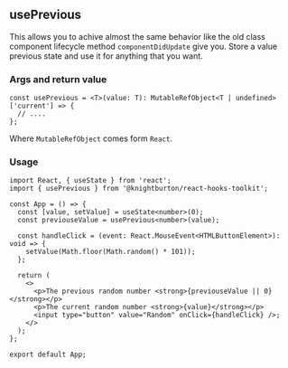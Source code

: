 ## usePrevious

This allows you to achive almost the same behavior like the old class component lifecycle method `componentDidUpdate` give you. Store a value previous state and use it for anything that you want.

### Args and return value

```tsx
const usePrevious = <T>(value: T): MutableRefObject<T | undefined>['current'] => {
  // ....
};
```
Where `MutableRefObject` comes form `React`.

### Usage

```tsx
import React, { useState } from 'react';
import { usePrevious } from '@knightburton/react-hooks-toolkit';

const App = () => {
  const [value, setValue] = useState<number>(0);
  const previouseValue = usePrevious<number>(value);

  const handleClick = (event: React.MouseEvent<HTMLButtonElement>): void => {
    setValue(Math.floor(Math.random() * 101));
  };

  return (
    <>
      <p>The previous random number <strong>{previouseValue || 0}</strong></p>
      <p>The current random number <strong>{value}</strong></p>
      <input type="button" value="Random" onClick={handleClick} />;
    </>
  );
};

export default App;
```
